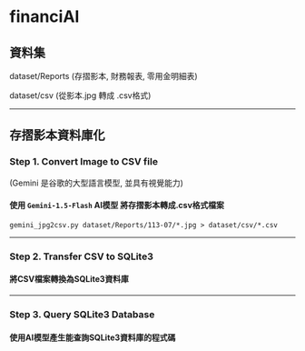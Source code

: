 # financiAI
  
## 資料集

dataset/Reports (存摺影本, 財務報表, 零用金明細表)<br>

dataset/csv (從影本.jpg 轉成 .csv格式)<br>

---
## 存摺影本資料庫化

### Step 1. Convert Image to CSV file
(Gemini 是谷歌的大型語言模型, 並具有視覺能力)<br>

#### 使用 `Gemini-1.5-Flash` AI模型 將存摺影本轉成.csv格式檔案<br>

`gemini_jpg2csv.py dataset/Reports/113-07/*.jpg > dataset/csv/*.csv`<br>

---
### Step 2. Transfer CSV to SQLite3 
#### 將CSV檔案轉換為SQLite3資料庫<br>

---
### Step 3. Query SQLite3 Database
#### 使用AI模型產生能查詢SQLite3資料庫的程式碼

